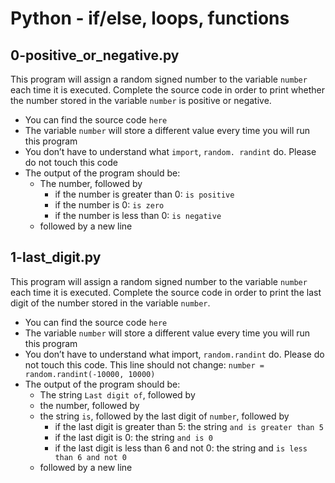 # Python - if/else, loops, functions

## 0-positive_or_negative.py
This program will assign a random signed number to the variable `number` each
time it is executed. Complete the source code in order to print whether
the number stored in the variable `number` is positive or negative.
- You can find the source code `here`
- The variable `number` will store a different value every time you will run
  this program
- You don’t have to understand what `import`, `random. randint` do. Please do 
  not touch this code
- The output of the program should be:
	- The number, followed by
	    - if the number is greater than 0: `is positive`
		- if the number is 0: `is zero`
		- if the number is less than 0: `is negative`
	- followed by a new line

## 1-last_digit.py 
This program will assign a random signed number to the variable `number` each
time it is executed. Complete the source code in order to print the last
digit of the number stored in the variable `number`.
- You can find the source code `here`
- The variable `number` will store a different value every time you will run this
  program
- You don’t have to understand what import, `random.randint` do. Please do not
  touch this code. This line should not change: `number = random.randint(-10000, 10000)`
- The output of the program should be:
	- The string `Last digit of`, followed by
	- the number, followed by
	- the string `is`, followed by the last digit of `number`, followed by
		- if the last digit is greater than 5: the string `and is greater than 5`
		- if the last digit is 0: the string `and is 0`
		- if the last digit is less than 6 and not 0: the string and `is less than 6 and not 0`
	- followed by a new line























